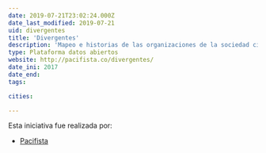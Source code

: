 ```yaml
---
date: 2019-07-21T23:02:24.000Z
date_last_modified: 2019-07-21
uid: divergentes
title: 'Divergentes'
description: 'Mapeo e historias de las organizaciones de la sociedad civil de Colombia'
type: Plataforma datos abiertos
website: http://pacifista.co/divergentes/
date_ini: 2017
date_end: 
tags:

cities: 

---
```


Esta iniciativa fue realizada por:

- [Pacifista](/organizaciones/pacifista-col)
